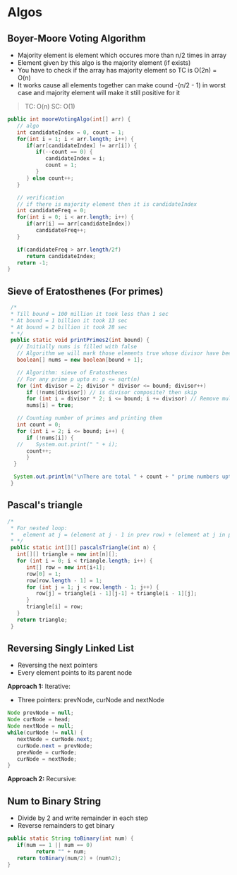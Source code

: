 # Algos

## Boyer-Moore Voting Algorithm

- Majority element is element which occures more than n/2 times in array
- Element given by this algo is the majority element (if exists)
- You have to check if the array has majority element so TC is O(2n) = O(n)
- It works cause all elements together can make cound -(n/2 - 1) in worst case and majority element will make it still positive for it

> TC: O(n)
> SC: O(1)

```java
public int mooreVotingAlgo(int[] arr) {
   // algo
   int candidateIndex = 0, count = 1;
   for(int i = 1; i < arr.length; i++) {
      if(arr[candidateIndex] != arr[i]) {
         if(--count == 0) {
            candidateIndex = i;
            count = 1;
         }
      } else count++;
   }

   // verification
   // if there is majority element then it is candidateIndex
   int candidateFreq = 0;
   for(int i = 0; i < arr.length; i++) {
      if(arr[i] == arr[candidateIndex])
         candidateFreq++;
   }

   if(candidateFreq > arr.length/2f)
      return candidateIndex;
   return -1;
}
```

## Sieve of Eratosthenes (For primes)

```java
 /*
 * Till bound = 100 million it took less than 1 sec
 * At bound = 1 billion it took 13 sec
 * At bound = 2 billion it took 28 sec
 * */
 public static void printPrimes2(int bound) {
   // Initially nums is filled with false
   // Algorithm we will mark those elements true whose divisor have been found
   boolean[] nums = new boolean[bound + 1];

   // Algorithm: sieve of Eratosthenes
   // For any prime p upto n: p <= sqrt(n)
   for (int divisor = 2; divisor * divisor <= bound; divisor++)
      if (!nums[divisor]) // is divisor composite? then skip
      for (int i = divisor * 2; i <= bound; i += divisor) // Remove multiples of (prime) divisor
      nums[i] = true;

   // Counting number of primes and printing them
   int count = 0;
   for (int i = 2; i <= bound; i++) {
      if (!nums[i]) {
   //    System.out.print(" " + i);
      count++;
      }
  }

  System.out.println("\nThere are total " + count + " prime numbers upto " + bound + " (inclusive)");
 }
```

## Pascal's triangle

```java
/*
 * For nested loop:
 *   element at j = (element at j - 1 in prev row) + (element at j in prev row)
 * */
 public static int[][] pascalsTriangle(int n) {
   int[][] triangle = new int[n][];
   for (int i = 0; i < triangle.length; i++) {
      int[] row = new int[i+1];
      row[0] = 1;
      row[row.length - 1] = 1;
      for (int j = 1; j < row.length - 1; j++) {
         row[j] = triangle[i - 1][j-1] + triangle[i - 1][j];
      }
      triangle[i] = row;
   }
   return triangle;
 }
```

## Reversing Singly Linked List

- Reversing the next pointers
- Every element points to its parent node

**Approach 1:** Iterative:

- Three pointers: prevNode, curNode and nextNode

```java
Node prevNode = null;
Node curNode = head;
Node nextNode = null;
while(curNode != null) {
   nextNode = curNode.next;
   curNode.next = prevNode;
   prevNode = curNode;
   curNode = nextNode;
}
```

**Approach 2:** Recursive:

## Num to Binary String

- Divide by 2 and write remainder in each step
- Reverse remainders to get binary

```java
public static String toBinary(int num) {
   if(num == 1 || num == 0)
         return "" + num;
   return toBinary(num/2) + (num%2);
}
```